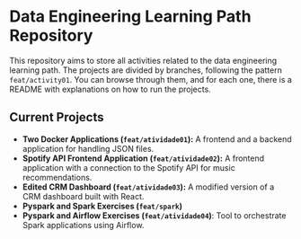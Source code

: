 # Data Engineering Learning Path Repository

This repository aims to store all activities related to the data engineering learning path. The projects are divided by branches, following the pattern `feat/activity01`. You can browse through them, and for each one, there is a README with explanations on how to run the projects.

## Current Projects

- **Two Docker Applications (`feat/atividade01`):** A frontend and a backend application for handling JSON files.
- **Spotify API Frontend Application (`feat/atividade02`):** A frontend application with a connection to the Spotify API for music recommendations.
- **Edited CRM Dashboard (`feat/atividade03`):** A modified version of a CRM dashboard built with React.
- **Pyspark and Spark Exercises (`feat/spark`)**
- **Pyspark and Airflow Exercises (`feat/atividade04`)**: Tool to orchestrate Spark applications using Airflow.
